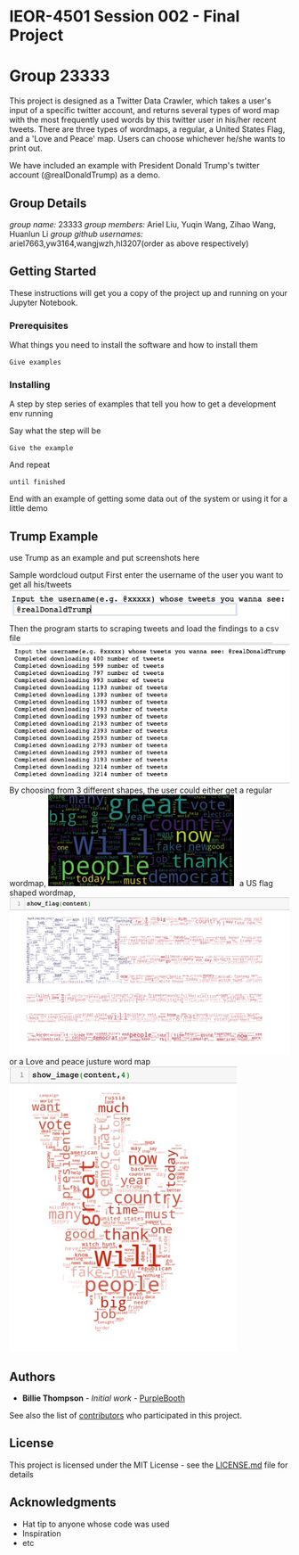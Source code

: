 # IEOR-4501 Session 002 - Final Project
# Group 23333

This project is designed as a Twitter Data Crawler, which takes a user's input of a specific twitter account, and returns several types of word map with the most frequently used words by this twitter user in his/her recent tweets. There are three types of wordmaps, a regular, a United States Flag, and a 'Love and Peace' map. Users can choose whichever he/she wants to print out.

We have included an example with President Donald Trump's twitter account (@realDonaldTrump) as a demo.

## Group Details
*group name:* 23333
*group members:* Ariel Liu, Yuqin Wang, Zihao Wang, Huanlun Li
*group github usernames:* ariel7663,yw3164,wangjwzh,hl3207(order as above respectively)

## Getting Started

These instructions will get you a copy of the project up and running on your Jupyter Notebook. 

### Prerequisites

What things you need to install the software and how to install them

```
Give examples
```

### Installing

A step by step series of examples that tell you how to get a development env running

Say what the step will be

```
Give the example
```

And repeat

```
until finished
```

End with an example of getting some data out of the system or using it for a little demo




## Trump Example

use Trump as an example and put screenshots here

Sample wordcloud output
First enter the username of the user you want to get all his/tweets
![alt text](https://github.com/ariel7663/23333/blob/master/Pictures/Sample%20input.png)
Then the program starts to scraping tweets and load the findings to a csv file
![alt text](https://github.com/ariel7663/23333/blob/master/Pictures/sample%20tweets%20loading.png)
By choosing from 3 different shapes, the user could either get a regular wordmap,
![alt text](https://github.com/ariel7663/23333/blob/master/Pictures/sample%20wordcloud.jpeg)
a US flag shaped wordmap,
![alt text](https://github.com/ariel7663/23333/blob/master/Pictures/sample%20flag%20world%20map.png)
or a Love and peace justure word map
![alt text](https://github.com/ariel7663/23333/blob/master/Pictures/sample%20peacenlove.jpeg)






## Authors

* **Billie Thompson** - *Initial work* - [PurpleBooth](https://github.com/PurpleBooth)

See also the list of [contributors](https://github.com/your/project/contributors) who participated in this project.

## License

This project is licensed under the MIT License - see the [LICENSE.md](LICENSE.md) file for details

## Acknowledgments

* Hat tip to anyone whose code was used
* Inspiration
* etc

